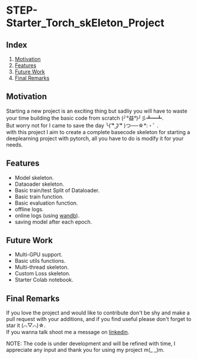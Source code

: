 # STEP-Starter_Torch_skEleton_Project
## Index
1. [Motivation](Motivation)
2. [Features](Features)
3. [Future Work](Future-Work)
4. [Final Remarks](Final-Remarks)

## Motivation
Starting a new project is an exciting thing but sadliy you will have to waste your time building the basic code from scratch (╯°益°)╯彡┻━┻.   
But worry not for I came to save the day  ╰( ͡° ͜ʖ ͡° )つ──☆*:・ﾟ .   
with this project I aim to create a complete basecode skeleton for starting a deeplearning project with pytorch, all you have to do is modify it for your needs.  

## Features
- Model skeleton.
- Dataoader skeleton.
- Basic train/test Split of Dataloader. 
- Basic train function.
- Basic evaluation function.
- offline logs.
- online logs (using [wandb](https://wandb.ai/site)).
- saving model after each epoch.

## Future Work
- Multi-GPU support.
- Basic utils functions.
- Multi-thread skeleton.
- Custom Loss skeleton.
- Starter Colab notebook.

## Final Remarks
If you love the project and would like to contribute don't be shy and make a pull request with your additions, and if you find useful please don't forget to star it (⌒▽⌒)☆.  
If you wanna talk shoot me a message on [linkedin](linkedin.com/in/hazim-bukhari).  
  
NOTE: The code is under development and will be refined with time, I appreciate any input and thank you for using my project m(_ _)m.
